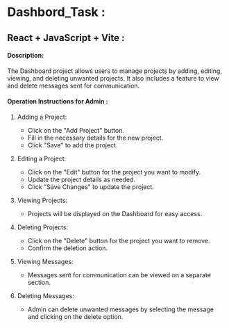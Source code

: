 # Dashbord_Task :
## React + JavaScript + Vite :

#### Description:
The Dashboard project allows users to manage projects by adding, editing, viewing, and deleting unwanted projects. It also includes a feature to view and delete messages sent for communication.

#### Operation Instructions for Admin :
1. Adding a Project:
   - Click on the "Add Project" button.
   - Fill in the necessary details for the new project.
   - Click "Save" to add the project.

2. Editing a Project:
   - Click on the "Edit" button for the project you want to modify.
   - Update the project details as needed.
   - Click "Save Changes" to update the project.

3. Viewing Projects:
   - Projects will be displayed on the Dashboard for easy access.

4. Deleting Projects:
   - Click on the "Delete" button for the project you want to remove.
   - Confirm the deletion action.

5. Viewing Messages:
   - Messages sent for communication can be viewed on a separate section.
   
6. Deleting Messages:
   - Admin can delete unwanted messages by selecting the message and clicking on the delete option.
     
